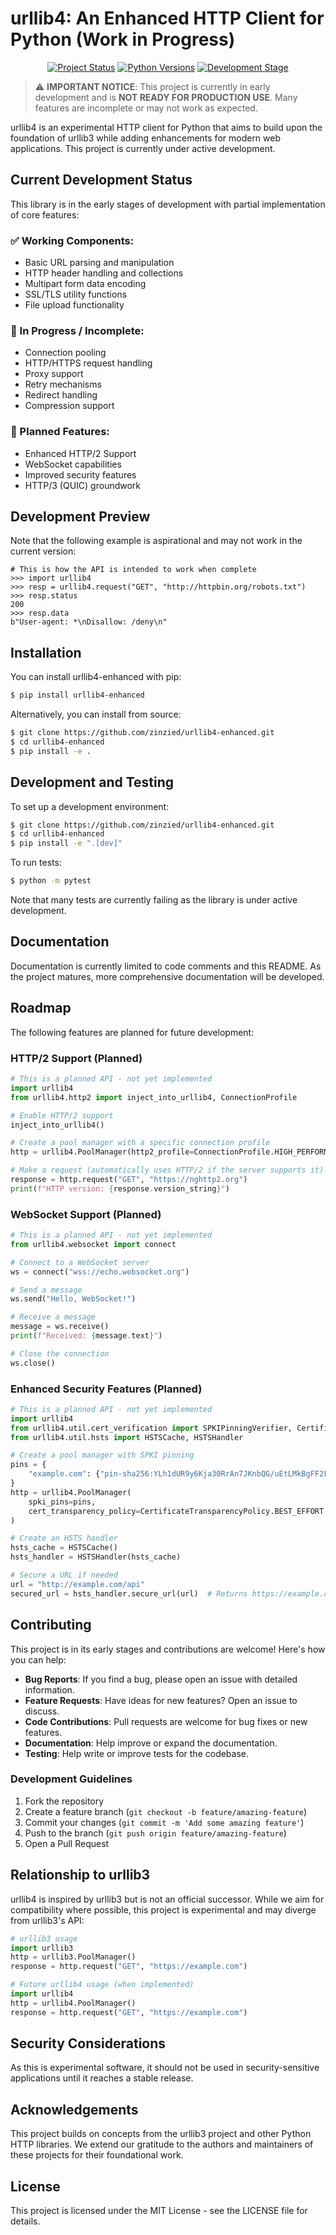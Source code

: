 <h1 align="center">

# urllib4: An Enhanced HTTP Client for Python (Work in Progress)

</h1>

<p align="center">
  <a href="https://github.com/zinzied/urllib4-enhanced"><img alt="Project Status" src="https://img.shields.io/badge/status-work%20in%20progress-yellow" /></a>
  <a href="https://github.com/zinzied/urllib4-enhanced"><img alt="Python Versions" src="https://img.shields.io/badge/python-3.7%2B-blue" /></a>
  <a href="https://github.com/zinzied/urllib4-enhanced"><img alt="Development Stage" src="https://img.shields.io/badge/stage-experimental-orange" /></a>
</p>

> ⚠️ **IMPORTANT NOTICE**: This project is currently in early development and is **NOT READY FOR PRODUCTION USE**. Many features are incomplete or may not work as expected.

urllib4 is an experimental HTTP client for Python that aims to build upon the foundation of urllib3 while adding enhancements for modern web applications. This project is currently under active development.

## Current Development Status

This library is in the early stages of development with partial implementation of core features:

### ✅ Working Components:
- Basic URL parsing and manipulation
- HTTP header handling and collections
- Multipart form data encoding
- SSL/TLS utility functions
- File upload functionality

### 🚧 In Progress / Incomplete:
- Connection pooling
- HTTP/HTTPS request handling
- Proxy support
- Retry mechanisms
- Redirect handling
- Compression support

### 🔮 Planned Features:
- Enhanced HTTP/2 Support
- WebSocket capabilities
- Improved security features
- HTTP/3 (QUIC) groundwork

## Development Preview

Note that the following example is aspirational and may not work in the current version:

```python3
# This is how the API is intended to work when complete
>>> import urllib4
>>> resp = urllib4.request("GET", "http://httpbin.org/robots.txt")
>>> resp.status
200
>>> resp.data
b"User-agent: *\nDisallow: /deny\n"
```

## Installation

You can install urllib4-enhanced with pip:

```bash
$ pip install urllib4-enhanced
```

Alternatively, you can install from source:

```bash
$ git clone https://github.com/zinzied/urllib4-enhanced.git
$ cd urllib4-enhanced
$ pip install -e .
```

## Development and Testing

To set up a development environment:

```bash
$ git clone https://github.com/zinzied/urllib4-enhanced.git
$ cd urllib4-enhanced
$ pip install -e ".[dev]"
```

To run tests:

```bash
$ python -m pytest
```

Note that many tests are currently failing as the library is under active development.

## Documentation

Documentation is currently limited to code comments and this README. As the project matures, more comprehensive documentation will be developed.

## Roadmap

The following features are planned for future development:

### HTTP/2 Support (Planned)

```python
# This is a planned API - not yet implemented
import urllib4
from urllib4.http2 import inject_into_urllib4, ConnectionProfile

# Enable HTTP/2 support
inject_into_urllib4()

# Create a pool manager with a specific connection profile
http = urllib4.PoolManager(http2_profile=ConnectionProfile.HIGH_PERFORMANCE)

# Make a request (automatically uses HTTP/2 if the server supports it)
response = http.request("GET", "https://nghttp2.org")
print(f"HTTP version: {response.version_string}")
```

### WebSocket Support (Planned)

```python
# This is a planned API - not yet implemented
from urllib4.websocket import connect

# Connect to a WebSocket server
ws = connect("wss://echo.websocket.org")

# Send a message
ws.send("Hello, WebSocket!")

# Receive a message
message = ws.receive()
print(f"Received: {message.text}")

# Close the connection
ws.close()
```

### Enhanced Security Features (Planned)

```python
# This is a planned API - not yet implemented
import urllib4
from urllib4.util.cert_verification import SPKIPinningVerifier, CertificateTransparencyPolicy
from urllib4.util.hsts import HSTSCache, HSTSHandler

# Create a pool manager with SPKI pinning
pins = {
    "example.com": {"pin-sha256:YLh1dUR9y6Kja30RrAn7JKnbQG/uEtLMkBgFF2Fuihg="}
}
http = urllib4.PoolManager(
    spki_pins=pins,
    cert_transparency_policy=CertificateTransparencyPolicy.BEST_EFFORT
)

# Create an HSTS handler
hsts_cache = HSTSCache()
hsts_handler = HSTSHandler(hsts_cache)

# Secure a URL if needed
url = "http://example.com/api"
secured_url = hsts_handler.secure_url(url)  # Returns https://example.com/api if in HSTS cache
```

## Contributing

This project is in its early stages and contributions are welcome! Here's how you can help:

- **Bug Reports**: If you find a bug, please open an issue with detailed information.
- **Feature Requests**: Have ideas for new features? Open an issue to discuss.
- **Code Contributions**: Pull requests are welcome for bug fixes or new features.
- **Documentation**: Help improve or expand the documentation.
- **Testing**: Help write or improve tests for the codebase.

### Development Guidelines

1. Fork the repository
2. Create a feature branch (`git checkout -b feature/amazing-feature`)
3. Commit your changes (`git commit -m 'Add some amazing feature'`)
4. Push to the branch (`git push origin feature/amazing-feature`)
5. Open a Pull Request

## Relationship to urllib3

urllib4 is inspired by urllib3 but is not an official successor. While we aim for compatibility where possible, this project is experimental and may diverge from urllib3's API:

```python
# urllib3 usage
import urllib3
http = urllib3.PoolManager()
response = http.request("GET", "https://example.com")

# Future urllib4 usage (when implemented)
import urllib4
http = urllib4.PoolManager()
response = http.request("GET", "https://example.com")
```

## Security Considerations

As this is experimental software, it should not be used in security-sensitive applications until it reaches a stable release.

## Acknowledgements

This project builds on concepts from the urllib3 project and other Python HTTP libraries. We extend our gratitude to the authors and maintainers of these projects for their foundational work.

## License

This project is licensed under the MIT License - see the LICENSE file for details.
